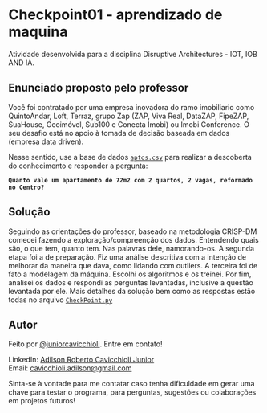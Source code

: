 # Checkpoint01 - aprendizado de maquina
Atividade desenvolvida para a disciplina Disruptive Architectures - IOT, IOB AND IA.

## Enunciado proposto pelo professor

Você foi contratado por uma empresa inovadora do ramo imobiliario como QuintoAndar, Loft, Terraz, grupo Zap (ZAP, Viva Real, DataZAP, FipeZAP, SuaHouse, Geoimóvel, Sub100 e Conecta Imobi) ou Imobi Conference. O seu desafio está no apoio à tomada de decisão baseada em dados (empresa data driven).

Nesse sentido, use a base de dados [`aptos.csv`](https://github.com/juniorcavicchioli/checkpoint01-aprendizado-de-maquina/blob/main/aptos.csv) para realizar a descoberta do conhecimento e responder a pergunta:

**`Quanto vale um apartamento de 72m2 com 2 quartos, 2 vagas, reformado no Centro?`**

## Solução

Seguindo as orientações do professor, baseado na metodologia CRISP-DM comecei fazendo a exploração/compreenção dos dados. Entendendo quais são, o que tem, quanto tem. Nas palavras dele, namorando-os. A segunda etapa foi a de preparação. Fiz uma análise descritiva com a intenção de melhorar da maneira que dava, como lidando com outliers. A terceira foi de fato a modelagem da máquina. Escolhi os algoritmos e os treinei. Por fim, analisei os dados e respondi as perguntas levantadas, inclusive a questão levantada por ele. Mais detalhes da solução bem como as respostas estão todas no arquivo [`CheckPoint.py`](https://github.com/juniorcavicchioli/checkpoint01-aprendizado-de-maquina/blob/main/CheckPoint.ipynb)

## Autor
Feito por [@juniorcavicchioli](https://github.com/juniorcavicchioli?tab=repositories). Entre em contato!

LinkedIn: [Adilson Roberto Cavicchioli Junior](https://www.linkedin.com/in/adilson-roberto-cavicchioli-junior-6816b7192?lipi=urn%3Ali%3Apage%3Ad_flagship3_profile_view_base_contact_details%3BIpMh5bVEQOi82%2FRHJ6oxkg%3D%3D) <br>
Email: [cavicchioli.adilson@gmail.com](mailto:cavicchioli.adilson@gmail.com)

Sinta-se à vontade para me contatar caso tenha dificuldade em gerar uma chave para testar o programa, para perguntas, sugestões ou colaborações em projetos futuros!
